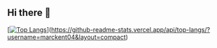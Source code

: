 ## Hi there 👋

<!--
**marckent04/marckent04** is a ✨ _special_ ✨ repository because its `README.md` (this file) appears on your GitHub profile.

Here are some ideas to get you started:

- 🔭 I’m currently working on ...
- 🌱 I’m currently learning ...
- 👯 I’m looking to collaborate on ...
- 🤔 I’m looking for help with ...
- 💬 Ask me about ...
- 📫 How to reach me: ...
- 😄 Pronouns: ...
- ⚡ Fun fact: ...
-->


[[![Top Langs](https://github-readme-stats.vercel.app/api/top-langs/?username=marckent04&layout=donut)](https://github.com/marckent04/github-readme-stats)](https://github-readme-stats.vercel.app/api/top-langs/?username=marckent04&layout=compact)

